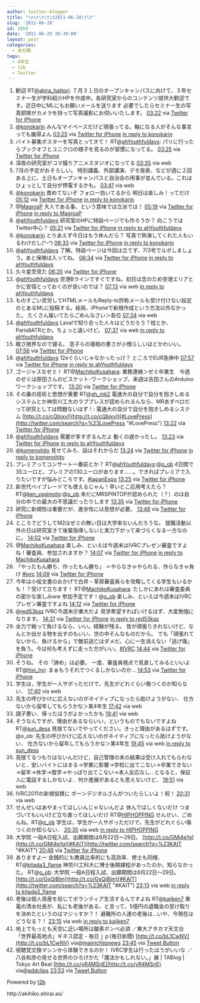 ```yaml
---
author: twitter-blogger
title: "\n\t\t\t\t2011-06-28\t\t"
slug: '2011-06-28'
id: 1059
date: '2011-06-29 20:30:00'
layout: post
categories:
  - 未分類
tags:
  - 4年生
  - t2b
  - Twitter
---
```


<div xmlns:georss="http://www.georss.org/georss">

1.  <span><span>歓迎 RT@[akira_hattori](http://twitter.com/akira_hattori "akira_hattori"): ７月３１日のオープンキャンパスに向けて、３年セミナー生が学科紹介HPを作成中。各研究室からのコンテンツ提供大歓迎です。近日中にMLにもお願いメールを送ります 必要でしたらセミナー生の写真部隊がカメラを持って写真撮影にお伺いいたします。</span> <span>[<span>03:22</span>](http://twitter.com/o_ob/status/85714724947369985) <span>via [Twitter for iPhone](http://twitter.com/#!/download/iphone)</span></span></span>
2.  <span><span>@[konokarin](http://twitter.com/konokarin "konokarin") みんなマイペースだけど頑張ってる。軸になる人がそんな事言っても誰得よん</span> <span>[<span>03:25</span>](http://twitter.com/o_ob/status/85715352008409088) <span>via [Twitter for iPhone](http://twitter.com/#!/download/iphone)</span> [in reply to konokarin](http://twitter.com/konokarin/status/85706298011815936)</span></span>
3.  <span><span>バイト募集ポスターを写真とってきて！ RT@[ahYouthfuldays](http://twitter.com/ahYouthfuldays "ahYouthfuldays"): パリに行ったらブックオフとユニクロの様子を見るのが習慣になってる。</span> <span>[<span>03:25</span>](http://twitter.com/o_ob/status/85715573622845441) <span>via [Twitter for iPhone](http://twitter.com/#!/download/iphone)</span></span></span>
4.  <span><span>深夜の研究室がコマ撮りアニメスタジオになってる</span> <span>[<span>03:35</span>](http://twitter.com/o_ob/status/85717913482440704) <span>via web</span></span></span>
5.  <span><span>7月の予定がおそろしい。 特別講義、外部講演、デモ発表、などが週に２回ある上に、土日もオープンキャンパスと自治会の用事が並んでいる。これはひょっとして自分が停電するかも。</span> <span>[<span>03:41</span>](http://twitter.com/o_ob/status/85719351700885504) <span>via web</span></span></span>
6.  <span><span>@[konokarin](http://twitter.com/konokarin "konokarin") 責めてないぞ フォロー効いてるから 明日は楽しみ！ってだけ</span> <span>[<span>05:12</span>](http://twitter.com/o_ob/status/85742281256214528) <span>via [Twitter for iPhone](http://twitter.com/#!/download/iphone)</span> [in reply to konokarin](http://twitter.com/konokarin/status/85727176107896832)</span></span>
7.  <span><span>@[MagrosP](http://twitter.com/MagrosP "MagrosP") 大人である事、という意味では立派では！</span> <span>[<span>05:19</span>](http://twitter.com/o_ob/status/85744205468676096) <span>via [Twitter for iPhone](http://twitter.com/#!/download/iphone)</span> [in reply to MagrosP](http://twitter.com/MagrosP/status/85738027137253378)</span></span>
8.  <span><span>@[ahYouthfuldays](http://twitter.com/ahYouthfuldays "ahYouthfuldays") 研究室のHPに特設ページでも作ろうか？ 向こうではTwitter中心？</span> <span>[<span>05:21</span>](http://twitter.com/o_ob/status/85744647963549697) <span>via [Twitter for iPhone](http://twitter.com/#!/download/iphone)</span> [in reply to ahYouthfuldays](http://twitter.com/ahYouthfuldays/status/85724716727418880)</span></span>
9.  <span><span>@[konokarin](http://twitter.com/konokarin "konokarin") とりあえず今日はもう休んだら？ 写真で熱演してくれた人もいるわけだし(^-^)</span> <span>[<span>06:33</span>](http://twitter.com/o_ob/status/85762666349608960) <span>via [Twitter for iPhone](http://twitter.com/#!/download/iphone)</span> [in reply to konokarin](http://twitter.com/konokarin/status/85752934041796608)</span></span>
10.  <span><span>@[ahYouthfuldays](http://twitter.com/ahYouthfuldays "ahYouthfuldays") 了解。特設ページは今回は立てず、7/3号でルポしましょう。あと保険は入ってね。</span> <span>[<span>06:34</span>](http://twitter.com/o_ob/status/85762987717181440) <span>via [Twitter for iPhone](http://twitter.com/#!/download/iphone)</span> [in reply to ahYouthfuldays](http://twitter.com/ahYouthfuldays/status/85745080153030657)</span></span>
11.  <span><span>久々星空見た</span> <span>[<span>06:35</span>](http://twitter.com/o_ob/status/85763211571372033) <span>via [Twitter for iPhone](http://twitter.com/#!/download/iphone)</span></span></span>
12.  <span><span>@[ahYouthfuldays](http://twitter.com/ahYouthfuldays "ahYouthfuldays") 空港Bラインですぐですね。初日は念のため空港エリアとかに安宿とっておくのが良いのでは？</span> <span>[<span>07:13</span>](http://twitter.com/o_ob/status/85772885293137921) <span>via web</span> [in reply to ahYouthfuldays](http://twitter.com/ahYouthfuldays/status/85761866302889984)</span></span>
13.  <span><span>ものすごい苦労してHTMLメールもReply-to詐称メールも受け付けない設定のとあるMLに投稿する。結局、iPhoneで新規作成という方法以外なかった。 たくさん届いてたらごめんなさい＞各位</span> <span>[<span>07:34</span>](http://twitter.com/o_ob/status/85778208569556993) <span>via web</span></span></span>
14.  <span><span>@[ahYouthfuldays](http://twitter.com/ahYouthfuldays "ahYouthfuldays") Lavalで知り合った人々はどうだろう？枕とか、Paris8ATRとか。ちょっと遠いけど。</span> <span>[<span>07:37</span>](http://twitter.com/o_ob/status/85778768483987456) <span>via web</span> [in reply to ahYouthfuldays](http://twitter.com/ahYouthfuldays/status/85774034842820608)</span></span>
15.  <span><span>眠さ限界なので寝る。 息子らの寝相の悪さが小憎らしいほどかわいい。</span> <span>[<span>07:56</span>](http://twitter.com/o_ob/status/85783646212067328) <span>via [Twitter for iPhone](http://twitter.com/#!/download/iphone)</span></span></span>
16.  <span><span>@[ahYouthfuldays](http://twitter.com/ahYouthfuldays "ahYouthfuldays") 12eぐらいじゃなかったっけ？ ところでEUR急伸中</span> <span>[<span>07:57</span>](http://twitter.com/o_ob/status/85783988542779392) <span>via [Twitter for iPhone](http://twitter.com/#!/download/iphone)</span> [in reply to ahYouthfuldays](http://twitter.com/ahYouthfuldays/status/85777552563642370)</span></span>
17.  <span><span>ゴージャスなゼミ！ RT@[MachikoKusahara](http://twitter.com/MachikoKusahara "MachikoKusahara"): 業務連絡＞ゼミ卒業生　今週のゼミは原田さんのビスケット･ワークショップ、来週は吉田さんのArduinoワークショップです。</span> <span>[<span>13:20</span>](http://twitter.com/o_ob/status/85865259486822403) <span>via [Twitter for iPhone](http://twitter.com/#!/download/iphone)</span></span></span>
18.  <span><span>その裏の技術と思想が重要 RT@[sh_mk2](http://twitter.com/sh_mk2 "sh_mk2") 電通大の自分で自分を抱きしめるシステムとか神奈川工大のラブプレスが認められるんなら、MRあずペロだって研究としては問題ないはず！: 電通大の自分で自分を抱きしめるシステム [http://t.co/cQbixvI](http://t.co/cQbixvI)[#LovePress](http://twitter.com/search?q=%23LovePress "#LovePress")</span> <span>[<span>13:22</span>](http://twitter.com/o_ob/status/85865665088585728) <span>via [Twitter for iPhone](http://twitter.com/#!/download/iphone)</span></span></span>
19.  <span><span>@[ahYouthfuldays](http://twitter.com/ahYouthfuldays "ahYouthfuldays") 需要が多すぎるんだよ 動くの遅かったし。</span> <span>[<span>13:23</span>](http://twitter.com/o_ob/status/85865997680123905) <span>via [Twitter for iPhone](http://twitter.com/#!/download/iphone)</span> [in reply to ahYouthfuldays](http://twitter.com/ahYouthfuldays/status/85790581112061952)</span></span>
20.  <span><span>@[komenohito](http://twitter.com/komenohito "komenohito") 見せてみろ、話はそれからだ</span> <span>[<span>13:24</span>](http://twitter.com/o_ob/status/85866171961839616) <span>via [Twitter for iPhone](http://twitter.com/#!/download/iphone)</span> [in reply to komenohito](http://twitter.com/komenohito/status/85788289554063360)</span></span>
21.  <span><span>プレミアってコンサート一番前とか？ RT@[ahYouthfuldays](http://twitter.com/ahYouthfuldays "ahYouthfuldays"):@[o_ob](http://twitter.com/o_ob "o_ob") 4日間で35ユーロと、プレミアの130ユーロがあります……。できればプレミアで入りたいですが悩みどころです。[#japanExpo](http://twitter.com/search?q=%23japanExpo "#japanExpo")</span> <span>[<span>13:25</span>](http://twitter.com/o_ob/status/85866549323370496) <span>via [Twitter for iPhone](http://twitter.com/#!/download/iphone)</span></span></span>
22.  <span><span>新世代ベイブレードでも使えるじゃん！早いとこ応用考えたら？ RT@[ken_yagimoto](http://twitter.com/ken_yagimoto "ken_yagimoto"):@[o_ob](http://twitter.com/o_ob "o_ob") 未だにMRSPINTOPが認められた（？）のは自分の中での最大の不思議だったりします</span> <span>[<span>13:35</span>](http://twitter.com/o_ob/status/85869009601429505) <span>via [Twitter for iPhone](http://twitter.com/#!/download/iphone)</span></span></span>
23.  <span><span>研究に新規性は重要だが、進歩性には思想が必要。</span> <span>[<span>13:48</span>](http://twitter.com/o_ob/status/85872127739310080) <span>via [Twitter for iPhone](http://twitter.com/#!/download/iphone)</span></span></span>
24.  <span><span>ところでどうしてM2はゼミの無い日は大学来ないんだろうな。 就職活動以外の日は研究室きて後輩指導しないと実力下がって来づらくなる一方なのに。</span> <span>[<span>14:02</span>](http://twitter.com/o_ob/status/85875649671200769) <span>via [Twitter for iPhone](http://twitter.com/#!/download/iphone)</span></span></span>
25.  <span><span>@[MachikoKusahara](http://twitter.com/MachikoKusahara "MachikoKusahara") 楽しみ、といえば今週末はIVRCプレゼン審査ですよね！審査員、参加されますか？</span> <span>[<span>14:07</span>](http://twitter.com/o_ob/status/85876976572829697) <span>via [Twitter for iPhone](http://twitter.com/#!/download/iphone)</span> [in reply to MachikoKusahara](http://twitter.com/MachikoKusahara/status/85876408651493378)</span></span>
26.  <span><span>「やったもん勝ち、作ったもん勝ち」 ＝やらなきゃやられる、作らなきゃ負け [#ivrc](http://twitter.com/search?q=%23ivrc "#ivrc")</span> <span>[<span>14:09</span>](http://twitter.com/o_ob/status/85877527243005952) <span>via [Twitter for iPhone](http://twitter.com/#!/download/iphone)</span></span></span>
27.  <span><span>今年は小坂文書のおかげで白井・草原審査員らを攻略してくる学生もいるかも！？受けて立ちます！ RT@[MachikoKusahara](http://twitter.com/MachikoKusahara "MachikoKusahara"): たしかにあれは審査委員の密かな楽しみww 参加予定です！@[o_ob](http://twitter.com/o_ob "o_ob") 楽しみ、といえば今週末はIVRCプレゼン審査ですよね</span> <span>[<span>14:12</span>](http://twitter.com/o_ob/status/85878168900218881) <span>via [Twitter for iPhone](http://twitter.com/#!/download/iphone)</span></span></span>
28.  <span><span>@[red53kaz](http://twitter.com/red53kaz "red53kaz") IVRC今週末＠東大だよ 見学希望すればいけるはず、大変勉強になります。</span> <span>[<span>14:31</span>](http://twitter.com/o_ob/status/85883070581981185) <span>via [Twitter for iPhone](http://twitter.com/#!/download/iphone)</span> [in reply to red53kaz](http://twitter.com/red53kaz/status/85878230602616832)</span></span>
29.  <span><span>全力で戦って負けるなら、いい。経験が残る。 皆が頑張りきれないけど、なんとか出せる物を出すのもいい、世の中そんなものだから。 でも「頑張れてないから、負けるから」で敵前逃亡はダメだ。心に一生消えない「逃げ傷」を負う。今は何も考えずに走った方がいい。[#IVRC](http://twitter.com/search?q=%23IVRC "#IVRC")</span> <span>[<span>14:44</span>](http://twitter.com/o_ob/status/85886268562616320) <span>via [Twitter for iPhone](http://twitter.com/#!/download/iphone)</span></span></span>
30.  <span><span>そうね。 その「諦め」は必要。 一度、審査員視点で見直してみるといいよ RT@[hixi_hyi](http://twitter.com/hixi_hyi "hixi_hyi"): まぁもうそれでつくるしかないのか…</span> <span>[<span>14:53</span>](http://twitter.com/o_ob/status/85888535835574272) <span>via [Twitter for iPhone](http://twitter.com/#!/download/iphone)</span></span></span>
31.  <span><span>学生は，学生が一人サボっただけで，先生がどれぐらい傷つくのか知らない．</span> <span>[<span>17:40</span>](http://twitter.com/o_ob/status/85930491907284993) <span>via web</span></span></span>
32.  <span><span>先生の呼びかけに応えないのがネイティブになったら助けようがない． 仕方ないから留年してもらうかな＞某4年生</span> <span>[<span>17:42</span>](http://twitter.com/o_ob/status/85931089780146176) <span>via web</span></span></span>
33.  <span><span>調子悪い．帰ったほうがよかったかも</span> <span>[<span>19:41</span>](http://twitter.com/o_ob/status/85961143121752065) <span>via web</span></span></span>
34.  <span><span>そうなんですが，理由があるならいい，というものでもないですよね RT@[sun_dess](http://twitter.com/sun_dess "sun_dess") 見捨てないでやってください。きっと理由があるはずです。@o_ob: 先生の呼びかけに応えないのがネイティブになったら助けようがない． 仕方ないから留年してもらうかな＞某4年生</span> <span>[<span>19:45</span>](http://twitter.com/o_ob/status/85962192423370753) <span>via web</span> [in reply to sun_dess](http://twitter.com/sun_dess/status/85938895086292992)</span></span>
35.  <span><span>見捨てるつもりはないんだけど，自己管理の末の結果は受け入れてもらわないと．安いバイトにはまる→学業に影響→学校に出てこない→卒業できない→留年→休学→復学→やっぱり出てこない→本人反応なし…となると，保証人に電話するしかないよ．何か進展があるとも思えないけど．</span> <span>[<span>19:51</span>](http://twitter.com/o_ob/status/85963654868123648) <span>via web</span></span></span>
36.  <span><span>IVRC2011の新規協賛に ボーンデジタルさんがついたらしいよ！祝！</span> <span>[<span>20:31</span>](http://twitter.com/o_ob/status/85973764784918529) <span>via web</span></span></span>
37.  <span><span>せんせいはあやまってほしいんじゃないんだよ 休んでほしくないだけ つまづいてもいいけど立ち直ってほしいだけ RT@[HIPHOPPING](http://twitter.com/HIPHOPPING "HIPHOPPING") せんせい、ごめんね。RT@[o_ob](http://twitter.com/o_ob "o_ob") 学生は，学生が一人サボっただけで，先生がどれぐらい傷つくのか知らない．</span> <span>[<span>20:35</span>](http://twitter.com/o_ob/status/85974537820323840) <span>via web</span> [in reply to HIPHOPPING](http://twitter.com/HIPHOPPING/status/85966419770085376)</span></span>
38.  <span><span>大学院 一般A日程入試、出願期間は8月22日～29日。 [http://t.co/GMi4e1g](http://t.co/GMi4e1g)[#KAIT](http://twitter.com/search?q=%23KAIT "#KAIT")</span> <span>[<span>20:46</span>](http://twitter.com/o_ob/status/85977548399456256) <span>via [Twitter for iPhone](http://twitter.com/#!/download/iphone)</span></span></span>
39.  <span><span>ありますよー 金銭的にも教員比率的にも高効率．修士も同様． RT@[kitada3_flame](http://twitter.com/kitada3_flame "kitada3_flame") 神奈川工科大に博士後期課程があったのか。知らなかった。 RT@[o_ob](http://twitter.com/o_ob "o_ob"): 大学院 一般A日程入試、出願期間は8月22日～29日。 [http://t.co/GsQiBlm](http://t.co/GsQiBlm)[#KAIT](http://twitter.com/search?q=%23KAIT "#KAIT")</span> <span>[<span>23:13</span>](http://twitter.com/o_ob/status/86014359922417664) <span>via web</span> [in reply to kitada3_flame](http://twitter.com/kitada3_flame/status/85980016801878016)</span></span>
40.  <span><span>老後は個人資産を投じてボランティア生活するんですよね RT@[kajiken7](http://twitter.com/kajiken7 "kajiken7") 東電の清水社長が、私にも老後がある、と言って、5億円の退職金の受け取りを決めたというのはマジっすか？！ 避難所の人達の老後は…いや、今現在はどうなる？！</span> <span>[<span>23:15</span>](http://twitter.com/o_ob/status/86014902048788481) <span>via web</span> [in reply to kajiken7](http://twitter.com/kajiken7/status/85964111447470080)</span></span>
41.  <span><span>地上でもっとも天空に近い場所は酸素ボンベ必須 ／東大アタカマ天文台　「世界最高地点」ギネス認定 - 毎日ｊｐ(毎日新聞) [http://t.co/bL1CwNV](http://t.co/bL1CwNV) via@[mainichijpnews](http://twitter.com/mainichijpnews "mainichijpnews")</span> <span>[<span>23:45</span>](http://twitter.com/o_ob/status/86022496486309888) <span>via [Tweet Button](http://twitter.com/tweetbutton)</span></span></span>
42.  <span><span>視聴覚交換マシンから体験できるのか！ IVRC学生は行ったほうがいいな ／八谷和彦の見せる世界のひろげかた「魔法かもしれない。」展 | TABlog | Tokyo Art Beat [http://t.co/yR4MSnE](http://t.co/yR4MSnE) via@[addclips](http://twitter.com/addclips "addclips")</span> <span>[<span>23:53</span>](http://twitter.com/o_ob/status/86024381138092032) <span>via [Tweet Button](http://twitter.com/tweetbutton)</span></span></span>

</div>

Powered by [t2b](http://t2b.utilz.jp/)

<div>http://akihiko.shirai.as/</div>